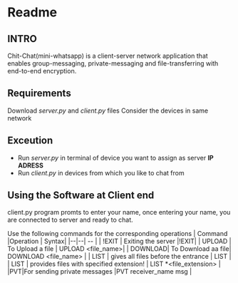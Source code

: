 

# Readme
## INTRO
Chit-Chat(mini-whatsapp) is a client-server network application that enables group-messaging, private-messaging and file-transferring with end-to-end encryption.

## Requirements
Download *server.py* and *client.py* files
Consider the devices in same network 

##  Exceution

 - Run *server.py* in terminal of device you want to assign as server **IP ADRESS**
 - Run *client.py* in devices from which you like to chat from 

## Using the Software at Client end
client.py program promts to enter your name, once entering your name, you are connected to server and ready to chat.

Use the following commands for the corresponding operations 
| Command |Operation  | Syntax|
|--|--| -- |
| !EXIT | Exiting the server |!EXIT|
| UPLOAD | To Upload a file | UPLOAD <file_name>|
| DOWNLOAD| To Download aa file| DOWNLOAD <file_name> |
| LIST | gives all files before the entrance | LIST |
| LIST | provides files with specified extension! | LIST *<file_extension> |
|PVT|For sending private messages |PVT receiver_name msg |

